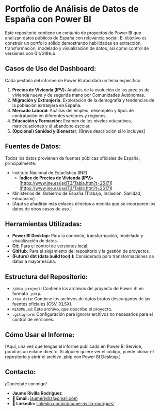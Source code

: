 # Portfolio de Análisis de Datos de España con Power BI

Este repositorio contiene un conjunto de proyectos de Power BI que analizan datos públicos de España con relevancia social. El objetivo es construir un portfolio sólido demostrando habilidades en extracción, transformación, modelado y visualización de datos, así como control de versiones con Git/GitHub.

## Casos de Uso del Dashboard:

Cada pestaña del informe de Power BI abordará un tema específico:

1.  **Precios de Vivienda (IPV):** Análisis de la evolución de los precios de vivienda nueva y de segunda mano por Comunidades Autónomas.
2.  **Migración y Extranjería:** Exploración de la demografía y tendencias de la población extranjera en España.
3.  **Mercado Laboral:** Análisis del empleo, desempleo y tipos de contratación en diferentes sectores y regiones.
4.  **Educación y Formación:** Examen de los niveles educativos, matriculaciones y el abandono escolar.
5.  **(Opcional) Sanidad y Bienestar:** [Breve descripción si lo incluyes]

## Fuentes de Datos:

Todos los datos provienen de fuentes públicas oficiales de España, principalmente:
* Instituto Nacional de Estadística (INE)
    * **Índice de Precios de Vivienda (IPV):** [https://www.ine.es/jaxiT3/Tabla.htm?t=25171](https://www.ine.es/jaxiT3/Tabla.htm?t=25171)
* Ministerios del Gobierno de España (Trabajo, Inclusión, Sanidad, Educación)
* [Aquí se añadirán más enlaces directos a medida que se incorporen los datos de otros casos de uso.]

## Herramientas Utilizadas:

* **Power BI Desktop:** Para la conexión, transformación, modelado y visualización de datos.
* **Git:** Para el control de versiones local.
* **GitHub:** Para el alojamiento del repositorio y la gestión de proyectos.
* **(Futuro) dbt (data build tool):l:** Considerado para transformaciones de datos a mayor escala.

## Estructura del Repositorio:

* `/pbix_project`: Contiene los archivos del proyecto de Power BI en formato `.pbip`.
* `/raw_data`: Contiene los archivos de datos brutos descargados de las fuentes oficiales (CSV, XLSX).
* `README.md`: Este archivo, que describe el proyecto.
* `.gitignore`: Configuración para ignorar archivos no necesarios para el control de versiones.

## Cómo Usar el Informe:

[Aquí, una vez que tengas el informe publicado en Power BI Service, pondrás un enlace directo. Si alguien quiere ver el código, puede clonar el repositorio y abrir el archivo .pbip con Power BI Desktop.]

## Contacto:

¡Conéctate conmigo!

* **Jaume Rivilla Rodríguez**
* 📧 **Email:** [jaumerivilla@gmail.com](mailto:jaumerivilla@gmail.com)
* 🔗 **LinkedIn:** [linkedin.com/in/jaume-rivilla-rodriguez](https://www.linkedin.com/in/jaume-rivilla-rodriguez)
